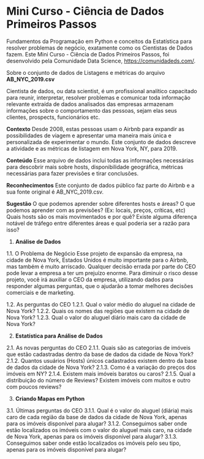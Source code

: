 # Mini Curso - Ciência de Dados Primeiros Passos

Fundamentos da Programação em Python e conceitos da Estatística para resolver problemas de negócio, exatamente como os Cientistas de Dados fazem. Este Mini Curso - Ciência de Dados Primeiros Passos, foi desenvolvido pela Comunidade Data Science, https://comunidadeds.com/.

Sobre o conjunto de dados de Listagens e métricas do arquivo <b>AB_NYC_2019.csv</b>

Cientista de dados, ou data scientist, é um profissional analítico capacitado para reunir, interpretar, resolver problemas e comunicar toda informação relevante extraída de dados analisados das empresas armazenam informações sobre o comportamento das pessoas, sejam elas seus clientes, prospects, funcionários etc.

<b>Contexto</b>
Desde 2008, estas pessoas usam o Airbnb para expandir as possibilidades de viagem e apresentar uma maneira mais única e personalizada de experimentar o mundo. Este conjunto de dados descreve a atividade e as métricas de listagem em Nova York, NY, para 2019.

<b>Conteúdo</b>
Esse arquivo de dados inclui todas as informações necessárias para descobrir mais sobre hosts, disponibilidade geográfica, métricas necessárias para fazer previsões e tirar conclusões.

<b>Reconhecimentos</b>
Este conjunto de dados público faz parte do Airbnb e a sua fonte original é AB_NYC_2019.csv.

<b>Sugestão</b>
O que podemos aprender sobre diferentes hosts e áreas?
O que podemos aprender com as previsões? (Ex: locais, preços, críticas, etc)
Quais hosts são os mais movimentados e por quê?
Existe alguma diferença notável de tráfego entre diferentes áreas e qual poderia ser a razão para isso?

1. <b>Análise de Dados</b>

1.1. O Problema de Negócio
Esse projeto de expansão da empresa, na cidade de Nova York, Estados Unidos é muito importante para o Airbnb, mas também é muito arriscado. Qualquer decisão errada por parte do CEO pode levar a empresa a ter um  prejuízo enorme.
Para diminuir o risco desse projeto, você irá auxiliar o CEO da empresa, utilizando dados para responder algumas perguntas, que o ajudarão a tomar melhores decisões comerciais e de marketing.

1.2. As perguntas do CEO
1.2.1. Qual o valor médio do aluguel na cidade de Nova York?
1.2.2. Quais os nomes das regiões que existem na cidade de Nova York?
1.2.3. Qual o valor do aluguel diário mais caro da cidade de Nova York?

2.  <b>Estatística para Análise de Dados</b>

2.1. As novas perguntas do CEO
2.1.1. Quais são as categorias de imóveis que estão cadastradas dentro da base de dados da cidade de Nova York?
2.1.2. Quantos usuários (Hosts) únicos cadastrados existem dentro da base de dados da cidade de Nova York?
2.1.3. Como é a variação do preços dos imóveis em NY?
2.1.4. Existem mais imóveis baratos ou caros?
2.1.5. Qual a distribuição do número de Reviews? Existem imóveis com muitos e outro com poucos reviews?

3. <b>Criando Mapas em Python</b>

3.1. Últimas perguntas do CEO
3.1.1. Qual é o valor do aluguel (diária) mais caro de cada região da base de dados da cidade de Nova York, apenas para os imóveis disponível para alugar?
3.1.2. Conseguimos saber onde estão localizados os imóveis com o valor do aluguel mais caro, na cidade de Nova York, apenas para os imóveis disponível para alugar?
3.1.3. Conseguimos saber onde estão localizados os imóveis pelo seu tipo, apenas para os imóveis disponível para alugar?
